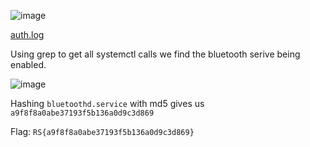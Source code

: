 ![image](https://user-images.githubusercontent.com/63996033/230422507-b999fb34-d4db-4808-b6f8-4aef4c166462.png)

[auth.log](https://github.com/jeromepalayoor/RITSEC-CTF-2023/blob/main/Forensics/Red%20Team%20Activity%202/auth.log)

Using grep to get all systemctl calls we find the bluetooth serive being enabled.

![image](https://user-images.githubusercontent.com/63996033/230423392-75d498cb-e7da-4f62-8117-0c83ed0676a8.png)

Hashing `bluetoothd.service` with md5 gives us `a9f8f8a0abe37193f5b136a0d9c3d869`

Flag: `RS{a9f8f8a0abe37193f5b136a0d9c3d869}`
